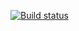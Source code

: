 [![Build status](https://ci.appveyor.com/api/projects/status/1y0aic0gcgftvtvr?svg=true)](https://ci.appveyor.com/project/FirstBlackList/deliverycard)